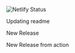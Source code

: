 ![Netlify Status](https://api.netlify.com/api/v1/badges/63a03bf1-9a75-4dd0-9d6e-575f4811140d/deploy-status)

Updating readme
    
New Release

New Release from action

